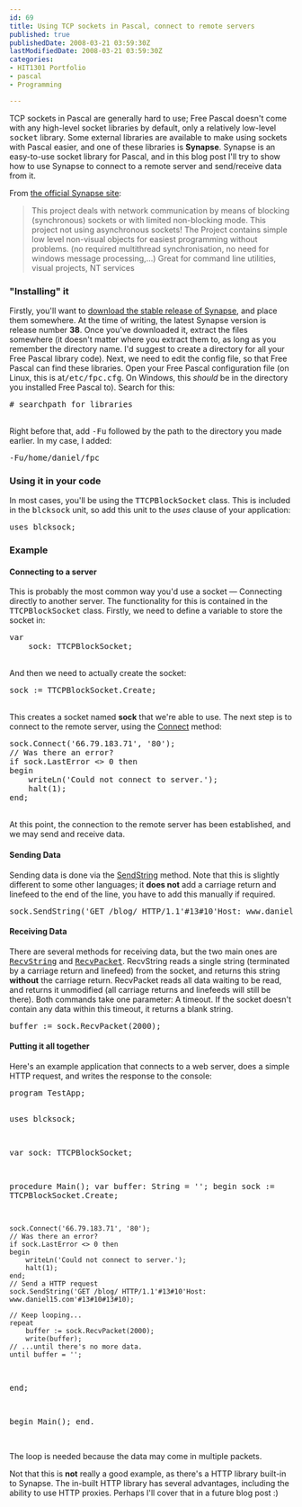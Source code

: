 ```yaml
---
id: 69
title: Using TCP sockets in Pascal, connect to remote servers
published: true
publishedDate: 2008-03-21 03:59:30Z
lastModifiedDate: 2008-03-21 03:59:30Z
categories:
- HIT1301 Portfolio
- pascal
- Programming

---
```


<p>TCP sockets in Pascal are generally hard to use; Free Pascal doesn't come with any high-level socket libraries by default, only a relatively low-level <tt>socket</tt> library. Some external libraries are available to make using sockets with Pascal easier, and one of these libraries is <strong>Synapse</strong>. Synapse is an easy-to-use socket library for Pascal, and in this blog post I'll try to show how to use Synapse to connect to a remote server and send/receive data from it. </p>
<p><!--more-->From <a href="http://synapse.ararat.cz/">the official Synapse site</a>:</p>
<blockquote><p>
This project deals with network communication by means of blocking (synchronous) sockets or with limited non-blocking mode. This project not using asynchronous sockets! The Project contains simple low level non-visual objects for easiest programming without problems. (no required multithread synchronisation, no need for windows message processing,…) Great for command line utilities, visual projects, NT services
</p></blockquote>
<h3>"Installing" it</h3>
<p>Firstly, you'll want to <a href="http://synapse.ararat.cz/doku.php/download">download the stable release of Synapse</a>, and place them somewhere. At the time of writing, the latest Synapse version is release number <strong>38</strong>. Once you've downloaded it, extract the files somewhere (it doesn't matter where you extract them to, as long as you remember the directory name. I'd suggest to create a directory for all your Free Pascal library code). Next, we need to edit the config file, so that Free Pascal can find these libraries. Open your Free Pascal configuration file (on Linux, this is at<tt>/etc/fpc.cfg</tt>. On Windows, this <em>should</em> be in the directory you installed Free Pascal to). Search for this:<br />
<pre class="brush: plain"># searchpath for libraries</pre><br />
Right before that, add <tt>-Fu</tt> followed by the path to the directory you made earlier. In my case, I added:<br />
<pre class="brush: plain">-Fu/home/daniel/fpc</pre></p>
<h3>Using it in your code</h3>
<p>In most cases, you'll be using the <tt>TTCPBlockSocket</tt> class. This is included in the <tt>blcksock</tt> unit, so add this unit to the <em>uses</em> clause of your application:<br />
<pre class="brush: pascal">uses blcksock;</pre></p>
<h3>Example</h3>
<h4>Connecting to a server</h4>
<p>This is probably the most common way you'd use a socket &mdash; Connecting directly to another server. The functionality for this is contained in the <tt>TTCPBlockSocket</tt> class. Firstly, we need to define a variable to store the socket in:<br />
<pre class="brush: pascal">
var
	sock: TTCPBlockSocket;
</pre><br />
And then we need to actually create the socket:<br />
<pre class="brush: pascal">
sock := TTCPBlockSocket.Create;
</pre><br />
This creates a socket named <strong>sock</strong> that we're able to use. The next step is to connect to the remote server, using the <a href="http://synapse.ararat.cz/doc/help/blcksock.TTCPBlockSocket.html#Connect">Connect</a> method:<br />
<pre class="brush: pascal">
sock.Connect('66.79.183.71', '80');
// Was there an error?
if sock.LastError <> 0 then
begin
	writeLn('Could not connect to server.');
	halt(1);
end;
</pre><br />
At this point, the connection to the remote server has been established, and we may send and receive data.</p>
<h4>Sending Data</h4>
<p>Sending data is done via the <a href="http://synapse.ararat.cz/doc/help/blcksock.TBlockSocket.html#SendString">SendString</a> method. Note that this is slightly different to some other languages; it <strong>does not</strong> add a carriage return and linefeed to the end of the line, you have to add this manually if required.</p>
<p><pre class="brush: pascal">
sock.SendString('GET /blog/ HTTP/1.1'#13#10'Host: www.daniel15.com'#13#10#13#10);
</pre></p>
<h4>Receiving Data</h4>
<p>There are several methods for receiving data, but the two main ones are <tt><a href="http://synapse.ararat.cz/doc/help/blcksock.TBlockSocket.html#RecvString">RecvString</a></tt> and <tt><a href="http://synapse.ararat.cz/doc/help/blcksock.TBlockSocket.html#RecvPacket">RecvPacket</a></tt>. RecvString reads a single string (terminated by a carriage return and linefeed) from the socket, and returns this string <strong>without</strong> the carriage return. RecvPacket reads all data waiting to be read, and returns it unmodified (all carriage returns and linefeeds will still be there). Both commands take one parameter: A timeout. If the socket doesn't contain any data within this timeout, it returns a blank string.</p>
<p><pre class="brush: pascal">
buffer := sock.RecvPacket(2000);
</pre></p>
<h4>Putting it all together</h4>
<p>Here's an example application that connects to a web server, does a simple HTTP request, and writes the response to the console:<br />
<pre class="brush: pascal">
program TestApp;

uses
	blcksock;
	
var
	sock: TTCPBlockSocket;
	
procedure Main();
var
	buffer: String = '';
begin
	sock := TTCPBlockSocket.Create;
	
	sock.Connect('66.79.183.71', '80');
	// Was there an error?
	if sock.LastError <> 0 then
	begin
		writeLn('Could not connect to server.');
		halt(1);
	end;
	// Send a HTTP request
	sock.SendString('GET /blog/ HTTP/1.1'#13#10'Host: www.daniel15.com'#13#10#13#10);
	
	// Keep looping...
	repeat
		buffer := sock.RecvPacket(2000);
		write(buffer);
	// ...until there's no more data.
	until buffer = '';
end;


begin
	Main();
end.
</pre><br />
The loop is needed because the data may come in multiple packets.</p>
<p>Not that this is <strong>not</strong> really a good example, as there's a HTTP library built-in to Synapse. The in-built HTTP library has several advantages, including the ability to use HTTP proxies. Perhaps I'll cover that in a future blog post :)</p>


